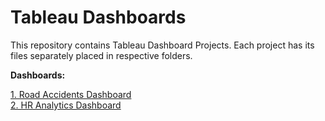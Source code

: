 # Tableau Dashboards
This repository contains Tableau Dashboard Projects. Each project has its files separately placed in respective folders.<br>

<b>Dashboards:</b> <br>

[1. Road Accidents Dashboard](https://github.com/kranemetal/Tableau_Dashboards/tree/main/01.%20Road%20Accident%20Dashboard) <br>
[2. HR Analytics Dashboard](https://github.com/kranemetal/Tableau_Dashboards/tree/main/02.%20HR%20Analytics%20Dashboard) <br>
